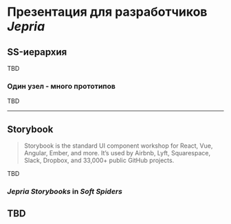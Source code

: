 # Презентация для разработчиков *Jepria*


## SS-иерархия

TBD

### Один узел - много прототипов

TBD

---
## Storybook

>Storybook is the standard UI component workshop for React, Vue, Angular, Ember, and more. It’s used by Airbnb, Lyft,
Squarespace, Slack, Dropbox, and 33,000+ public GitHub projects.

TBD

### *Jepria Storybooks* in *Soft Spiders*

TBD 
---